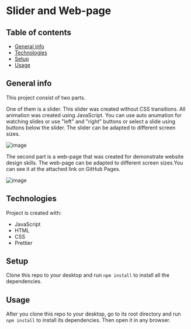 Slider and Web-page
============

## Table of contents
* [General info](#general-info)
* [Technologies](#technologies)
* [Setup](#setup)
* [Usage](#usage)

## General info
This project consist of two parts. 

One of them is a slider. This slider was created without CSS transitions. All animation was created using JavaScript. 
You can use auto anumation for watching slides or use "left" and "right"  buttons or select a slide using buttons below the slider.
The slider can be adapted to different screen sizes.

![image](https://github.com/VitaFilimonova/verstkaAndJS/assets/114240442/b6169306-69d3-43f1-ac92-ceda0c4afea6)

The second part is a web-page that was created for demonstrate website design skills. The web-page can be adapted to different screen sizes.You can see it at the attached link on GitHub Pages.

![image](https://github.com/VitaFilimonova/verstkaAndJS/assets/114240442/118fa4f0-b2ee-448a-a65d-c94883a672d8)
	
## Technologies
Project is created with:
* JavaScript
* HTML
* CSS
* Prettier
	
## Setup
Clone this repo to your desktop and run `npm install` to install all the dependencies.

## Usage
After you clone this repo to your desktop, go to its root directory and run `npm install` to install its dependencies. Then open it in any browser.
